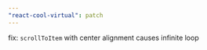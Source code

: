 ```yaml
---
"react-cool-virtual": patch
---
```


fix: `scrollToItem` with center alignment causes infinite loop
